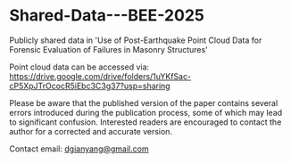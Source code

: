 # Shared-Data---BEE-2025
Publicly shared data in 'Use of Post-Earthquake Point Cloud Data for Forensic Evaluation of Failures in Masonry Structures'

Point cloud data can be accessed via: https://drive.google.com/drive/folders/1uYKfSac-cP5XpJTrOcocR5iEbc3C3g37?usp=sharing

Please be aware that the published version of the paper contains several errors introduced during the publication process, some of which may lead to significant confusion. Interested readers are encouraged to contact the author for a corrected and accurate version.

Contact email: dgianyang@gmail.com

